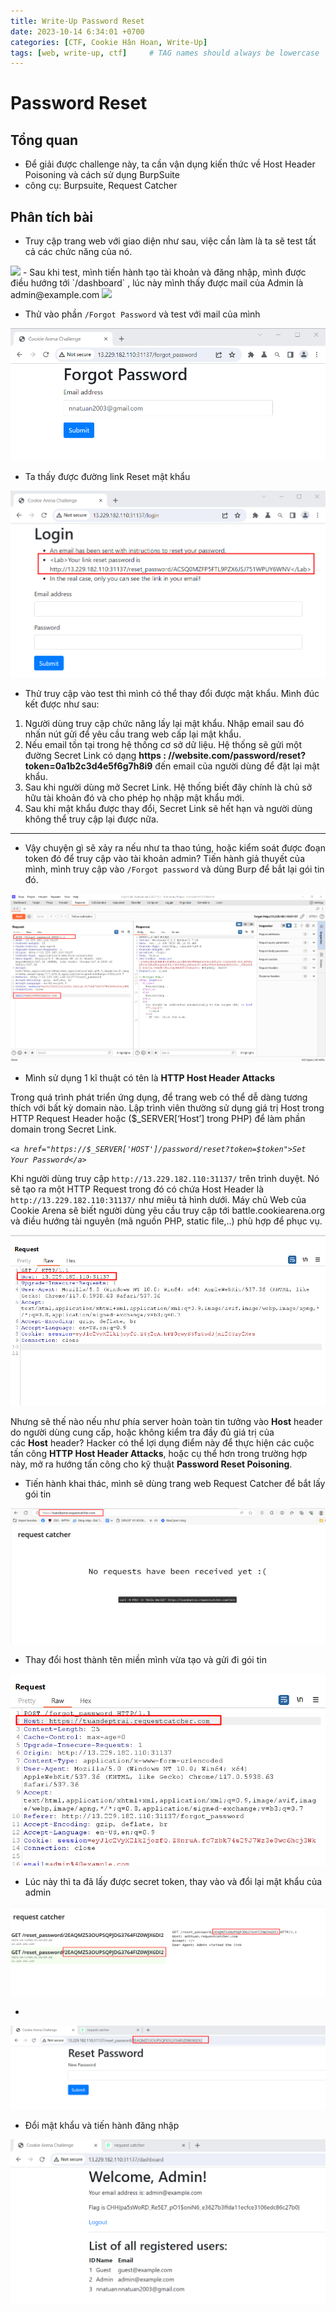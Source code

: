 ```yaml
---
title: Write-Up Password Reset
date: 2023-10-14 6:34:01 +0700
categories: [CTF, Cookie Hân Hoan, Write-Up]
tags: [web, write-up, ctf]     # TAG names should always be lowercase
---
```


# Password Reset

## **Tổng quan**

- Để giải được challenge này, ta cần vận dụng kiến thức về Host Header Poisoning và cách sử dụng BurpSuite
- công cụ: Burpsuite, Request Catcher

## Phân tích bài

- Truy cập trang web với giao diện như sau, việc cần làm là ta sẽ test tất cả các chức năng của nó.

<img src="/assets/writeup/cookie/Password Reset/Untitled .png">
- Sau khi test, mình tiến hành tạo tài khoản và đăng nhập, mình được điều hướng tới `/dashboard` , lúc này mình thấy được mail của Admin là admin@example.com

<img src="/assets/writeup/cookie/Password Reset/Untitled 1 .png">

- Thử vào phần `/Forgot Password` và test với mail của mình

<img src="/assets/writeup/cookie/Password Reset/Untitled 2.png">

- Ta thấy được đường link Reset mật khẩu

<img src="/assets/writeup/cookie/Password Reset/Untitled 3.png">

- Thử truy cập vào test thì mình có thể thay đổi được mật khẩu. Mình đúc kết được như sau:
1. Người dùng truy cập chức năng lấy lại mật khẩu. Nhập email sau đó nhấn nút gửi để yêu cầu trang web cấp lại mật khẩu.
2. Nếu email tồn tại trong hệ thống cơ sở dữ liệu. Hệ thống sẽ gửi một đường Secret Link có dạng **https : //website.com/password/reset?token=0a1b2c3d4e5f6g7h8i9** đến email của người dùng để đặt lại mật khẩu.
3. Sau khi người dùng mở Secret Link. Hệ thống biết đây chính là chủ sở hữu tài khoản đó và cho phép họ nhập mật khẩu mới.
4. Sau khi mật khẩu được thay đổi, Secret Link sẽ hết hạn và người dùng không thể truy cập lại được nữa.

---

- Vậy chuyện gì sẽ xảy ra nếu như ta thao túng, hoặc kiểm soát được đoạn token đó để truy cập vào tài khoản admin? Tiến hành giả thuyết của mình, mình truy cập vào `/Forgot password` và dùng Burp để bắt lại gói tin đó.

<img src="/assets/writeup/cookie/Password Reset/Untitled 4.png">

- Mình sử dụng 1 kĩ thuật có tên là ****HTTP Host Header Attacks****

Trong quá trình phát triển ứng dụng, để trang web có thể dễ dàng tương thích với bất kỳ domain nào. Lập trình viên thường sử dụng giá trị Host trong HTTP Request Header hoặc ($_SERVER[‘Host’] trong PHP) để làm phần domain trong Secret Link.

*`<a href="https://$_SERVER['HOST']/password/reset?token=$token">Set Your Password</a>`*

Khi người dùng truy cập `http://13.229.182.110:31137/` trên trình duyệt. Nó sẽ tạo ra một HTTP Request trong đó có chứa Host Header là `http://13.229.182.110:31137/` như miêu tả hình dưới. Máy chủ Web của Cookie Arena sẽ biết người dùng yêu cầu truy cập tới battle.cookiearena.org và điều hướng tài nguyên (mã nguồn PHP, static file,..) phù hợp để phục vụ.

<img src="/assets/writeup/cookie/Password Reset/Untitled 5.png">

Nhưng sẽ thế nào nếu như phía server hoàn toàn tin tưởng vào **Host** header do người dùng cung cấp, hoặc không kiểm tra đầy đủ giá trị của các **Host** header? Hacker có thể lợi dụng điểm này để thực hiện các cuộc tấn công **HTTP Host Header Attacks**, hoặc cụ thể hơn trong trường hợp này, mở ra hướng tấn công cho kỹ thuật **Password Reset Poisoning**.

- Tiến hành khai thác, mình sẽ dùng trang web Request Catcher để bắt lấy gói tin

<img src="/assets/writeup/cookie/Password Reset/Untitled 6.png">

- Thay đổi host thành tên miền mình vừa tạo và gửi đi gói tin

<img src="/assets/writeup/cookie/Password Reset/Untitled 7.png">

- Lúc này thì ta đã lấy được secret token, thay vào và đổi lại mật khẩu của admin

<img src="/assets/writeup/cookie/Password Reset/Untitled 8.png">

- 

<img src="/assets/writeup/cookie/Password Reset/Untitled 9.png">

- Đổi mật khẩu và tiến hành đăng nhập

<img src="/assets/writeup/cookie/Password Reset/Untitled 10.png">
